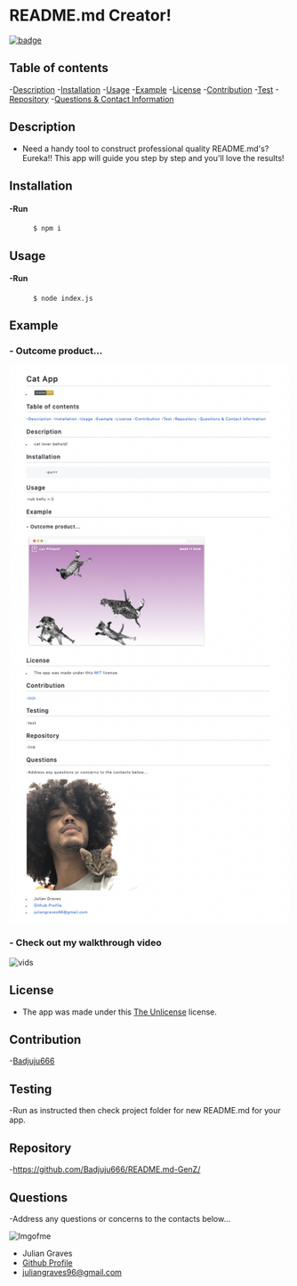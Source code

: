 

# **README.md Creator!**

  [![badge](https://img.shields.io/badge/license-Unlicense-blue.svg)](http://unlicense.org/)
  

## Table of contents
  -[Description](#Description)
  -[Installation](#Installation)
  -[Usage](#Usage)
  -[Example](#Example)
  -[License](#License)
  -[Contribution](#Contribution)
  -[Test](#Testing)
  -[Repository](#Repository)
  -[Questions & Contact Information](#Questions)

## Description

  -  Need a handy tool to construct professional quality README.md's? Eureka!! This app will guide you step by step and you'll love the results!

## Installation
#### **-Run**
          $ npm i
    
## Usage
#### **-Run**
          $ node index.js

## Example 
### - Outcome product...

![pics](https://raw.githubusercontent.com/Badjuju666/README.md-GenZ/main/Screen.png?token=AR3XTJP4SZYGNMWLHE7VW7LANUV5E)

### - Check out my walkthrough video

![vids](https://drive.google.com/file/d/1gTryomKm9NhxWHo9kH_oUFR7zLN2GA7C/view?usp=sharing)

## License

  - The app was made under this 
  [The Unlicense](http://unlicense.org/)
   license.

## Contribution

  -[Badjuju666](https://github.com/Badjuju666)

## Testing 
  
  -Run as instructed then check project folder for new README.md for your app.

## Repository

  -https://github.com/Badjuju666/README.md-GenZ/

## Questions
  -Address any questions or concerns 
  to the contacts below...
                
![Imgofme](https://avatars.githubusercontent.com/u/74938789?v=4)
- Julian Graves
- [Github Profile](https://github.com/Badjuju666)
- <juliangraves96@gmail.com>
